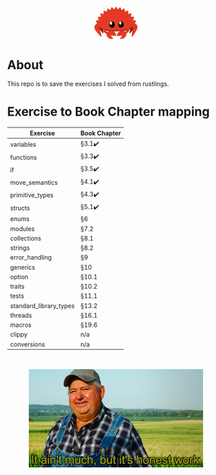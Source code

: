 <p align="center">
 <img width="20%" height="20%" src="./readme_files/cuddlyferris.svg">
</p>

# About

This repo is to save the exercises I solved from rustlings.

# Exercise to Book Chapter mapping

| Exercise               | Book Chapter           |
| ---------------------- | ---------------------- |
| variables              | §3.1:heavy_check_mark: |
| functions              | §3.3:heavy_check_mark: |
| if                     | §3.5:heavy_check_mark: |
| move_semantics         | §4.1:heavy_check_mark: |
| primitive_types        | §4.3:heavy_check_mark: |
| structs                | §5.1:heavy_check_mark: |
| enums                  | §6                     |
| modules                | §7.2                   |
| collections            | §8.1                   |
| strings                | §8.2                   |
| error_handling         | §9                     |
| generics               | §10                    |
| option                 | §10.1                  |
| traits                 | §10.2                  |
| tests                  | §11.1                  |
| standard_library_types | §13.2                  |
| threads                | §16.1                  |
| macros                 | §19.6                  |
| clippy                 | n/a                    |
| conversions            | n/a                    |

<br/>

<p align="center">
 <img width="80%" height="20%" src="./readme_files/work.jpg">
</p>

<br />
